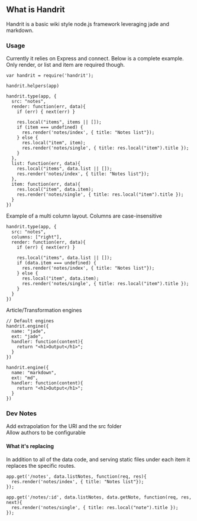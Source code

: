 ## What is Handrit
Handrit is a basic wiki style node.js framework leveraging jade and markdown.

### Usage
Currently it relies on Express and connect. Below is a complete example. Only render, or list and item are required though.

    var handrit = require('handrit');

    handrit.helpers(app)

    handrit.type(app, {
      src: "notes",
      render: function(err, data){
        if (err) { next(err) }

        res.local("items", items || []);
        if (item === undefined) {
          res.render('notes/index', { title: "Notes list"});
        } else {
          res.local("item", item);
          res.render('notes/single', { title: res.local("item").title });
        }
      },
      list: function(err, data){
        res.local("items", data.list || []);
        res.render('notes/index', { title: "Notes list"});
      },
      item: function(err, data){
        res.local("item", data.item);
        res.render('notes/single', { title: res.local("item").title });
      }
    })

Example of a multi column layout. Columns are case-insensitive

    handrit.type(app, {
      src: "notes",
      columns: ["right"],
      render: function(err, data){
        if (err) { next(err) }

        res.local("items", data.list || []);
        if (data.item === undefined) {
          res.render('notes/index', { title: "Notes list"});
        } else {
          res.local("item", data.item);
          res.render('notes/single', { title: res.local("item").title });
        }
      }
    })

Article/Transformation engines

    // Default engines
    handrit.engine({
      name: "jade",
      ext: "jade",
      handler: function(content){
        return "<h1>Output</h1>";
      }
    })

    handrit.engine({
      name: "markdown",
      ext: "md",
      handler: function(content){
        return "<h1>Output</h1>";
      }
    })

### Dev Notes
Add extrapolation for the URI and the src folder  
Allow authors to be configurable  

#### What it's replacing
In addition to all of the data code, and serving static files under each item it replaces the specific routes.

    app.get('/notes', data.listNotes, function(req, res){
      res.render('notes/index', { title: "Notes list"});
    });
    
    app.get('/notes/:id', data.listNotes, data.getNote, function(req, res, next){
      res.render('notes/single', { title: res.local("note").title });
    });
